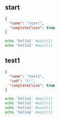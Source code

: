 ## start

```json
{
  "name": "start",
  "completeClose": true
}
```

```bash
echo 'hello1' #wait(1)
echo 'hello2' #wait(1)
```

## test1

```json
{
  "name": "test1",
  "cwd": "C:",
  "completeClose": true
}
```

```bash
echo 'hello1' #wait(1)
echo 'hello2' #wait(1)
echo 'hello3' #wait(1)
echo 'hello4' #wait(1)
```
